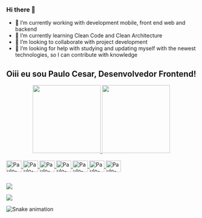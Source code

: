 ### Hi there 👋

- 🔭 I’m currently working with development mobile, front end web and backend
- 🌱 I’m currently learning Clean Code and Clean Architecture
- 👯 I’m looking to collaborate with project development
- 🤔 I’m looking for help with studying and updating myself with the newest technologies, so I can contribute with knowledge

## Oiii eu sou Paulo Cesar, Desenvolvedor Frontend!
<div align="center">
  <a href="https://github.com/salazar00040">
  <img height="180em" src="https://github-readme-stats.vercel.app/api?username=salazar00040&show_icons=true&theme=tokyonight&include_all_commits=true&count_private=true"/>
  <img height="180em" src="https://github-readme-stats.vercel.app/api/top-langs/?username=salazar00040&layout=compact&langs_count=7&theme=tokyonight"/>
</div>
<div style="display: inline_block"><br>
  <img align="center" alt="Paulo-Dart" height="30" width="40" src="https://cdn.jsdelivr.net/gh/devicons/devicon/icons/dart/dart-original-wordmark.svg">
  <img align="center" alt="Paulo-Flutter" height="30" width="40" src="https://cdn.jsdelivr.net/gh/devicons/devicon/icons/flutter/flutter-original.svg">
  <img align="center" alt="Paulo-Js" height="30" width="40" src="https://cdn.jsdelivr.net/gh/devicons/devicon/icons/javascript/javascript-original.svg">
  <img align="center" alt="Paulo-Java" height="30" width="40" src="https://cdn.jsdelivr.net/gh/devicons/devicon/icons/java/java-original.svg">
  <img align="center" alt="Paulo-html" height="30" width="40" src="https://cdn.jsdelivr.net/gh/devicons/devicon/icons/html/html-original.svg">
  <img align="center" alt="Paulo-css" height="30" width="40" src="https://cdn.jsdelivr.net/gh/devicons/devicon/icons/css/css-original.svg">
   <img align="center" alt="Paulo-python" height="30" width="40" src="https://cdn.jsdelivr.net/gh/devicons/devicon/icons/python/python-original.svg">
  
</div>
  
  ##
 
<div> 

  <a href = "mailto:paulocesarmeurerr@hotmail.com"><img src="https://img.shields.io/badge/-Gmail-%23333?style=for-the-badge&logo=gmail&logoColor=white" target="_blank"></a>
 
  <a href="https://www.linkedin.com/in/paulocesarmeurer" target="_blank"><img src="https://img.shields.io/badge/-LinkedIn-%230077B5?style=for-the-badge&logo=linkedin&logoColor=white" target="_blank"></a> 
 
  ![Snake animation](https://github.com/salazar00040/salazar00040/blob/output/github-contribution-grid-snake.svg)
 
</div>
